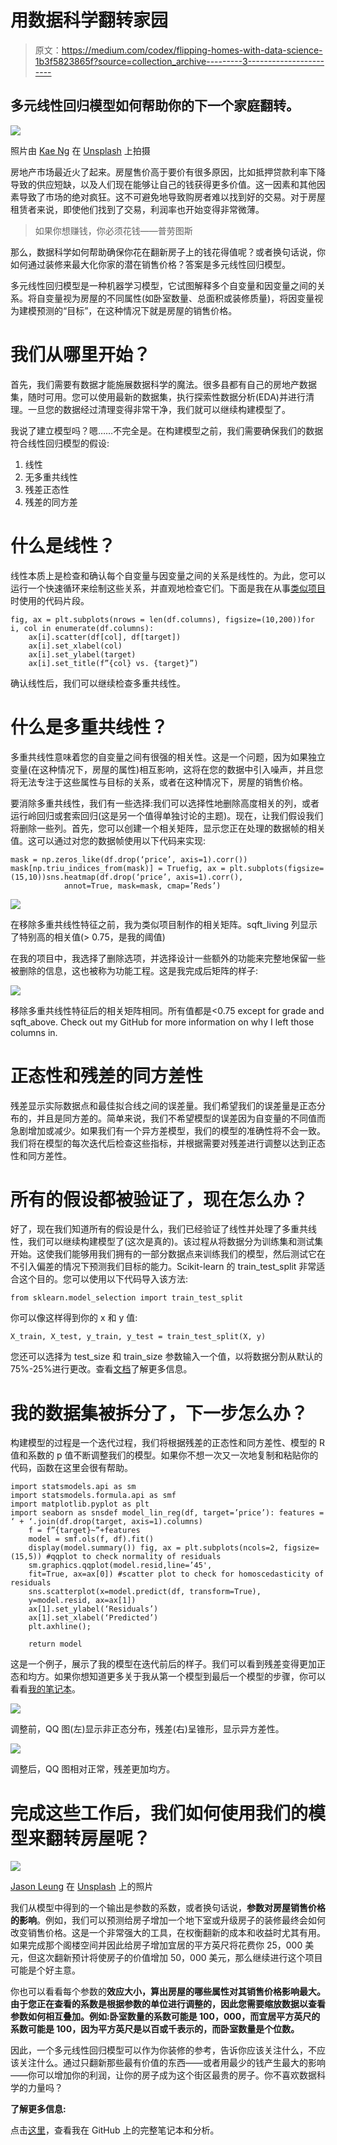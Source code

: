 # 用数据科学翻转家园

> 原文：<https://medium.com/codex/flipping-homes-with-data-science-1b3f5823865f?source=collection_archive---------3----------------------->

## 多元线性回归模型如何帮助你的下一个家庭翻转。

![](img/12b71acf9b79319614901f6170a7dbda.png)

照片由 [Kae Ng](https://unsplash.com/@ffkae?utm_source=medium&utm_medium=referral) 在 [Unsplash](https://unsplash.com?utm_source=medium&utm_medium=referral) 上拍摄

房地产市场最近火了起来。房屋售价高于要价有很多原因，比如抵押贷款利率下降导致的供应短缺，以及人们现在能够让自己的钱获得更多价值。这一因素和其他因素导致了市场的绝对疯狂。这不可避免地导致购房者难以找到好的交易。对于房屋租赁者来说，即使他们找到了交易，利润率也开始变得非常微薄。

> 如果你想赚钱，你必须花钱——普劳图斯

那么，数据科学如何帮助确保你花在翻新房子上的钱花得值呢？或者换句话说，你如何通过装修来最大化你家的潜在销售价格？答案是多元线性回归模型。

多元线性回归模型是一种机器学习模型，它试图解释多个自变量和因变量之间的关系。将自变量视为房屋的不同属性(如卧室数量、总面积或装修质量)，将因变量视为建模预测的“目标”，在这种情况下就是房屋的销售价格。

# 我们从哪里开始？

首先，我们需要有数据才能施展数据科学的魔法。很多县都有自己的房地产数据集，随时可用。您可以使用最新的数据集，执行探索性数据分析(EDA)并进行清理。一旦您的数据经过清理变得非常干净，我们就可以继续构建模型了。

我说了建立模型吗？嗯……不完全是。在构建模型之前，我们需要确保我们的数据符合线性回归模型的假设:

1.  线性
2.  无多重共线性
3.  残差正态性
4.  残差的同方差

# **什么是线性？**

线性本质上是检查和确认每个自变量与因变量之间的关系是线性的。为此，您可以运行一个快速循环来绘制这些关系，并直观地检查它们。下面是我在从事[类似项目](https://github.com/ebtezcan/dsc-phase-2-project)时使用的代码片段。

```
fig, ax = plt.subplots(nrows = len(df.columns), figsize=(10,200))for i, col in enumerate(df.columns):
    ax[i].scatter(df[col], df[target])
    ax[i].set_xlabel(col)
    ax[i].set_ylabel(target)
    ax[i].set_title(f”{col} vs. {target}”)
```

确认线性后，我们可以继续检查多重共线性。

# **什么是多重共线性？**

多重共线性意味着您的自变量之间有很强的相关性。这是一个问题，因为如果独立变量(在这种情况下，房屋的属性)相互影响，这将在您的数据中引入噪声，并且您将无法专注于这些属性与目标的关系，或者在这种情况下，房屋的销售价格。

要消除多重共线性，我们有一些选择:我们可以选择性地删除高度相关的列，或者运行岭回归或套索回归(这是另一个值得单独讨论的主题)。现在，让我们假设我们将删除一些列。首先，您可以创建一个相关矩阵，显示您正在处理的数据帧的相关值。这可以通过对您的数据帧使用以下代码来实现:

```
mask = np.zeros_like(df.drop(‘price’, axis=1).corr())
mask[np.triu_indices_from(mask)] = Truefig, ax = plt.subplots(figsize=(15,10))sns.heatmap(df.drop(‘price’, axis=1).corr(),
            annot=True, mask=mask, cmap=’Reds’)
```

![](img/fdc12c30caf6d7be09e60a2822825bdb.png)

在移除多重共线性特征之前，我为类似项目制作的相关矩阵。sqft_living 列显示了特别高的相关值(> 0.75，是我的阈值)

在我的项目中，我选择了删除选项，并选择设计一些额外的功能来完整地保留一些被删除的信息，这也被称为功能工程。这是我完成后矩阵的样子:

![](img/225f8e35ec267ac2598ac19e71b3f689.png)

移除多重共线性特征后的相关矩阵相同。所有值都是<0.75 except for grade and sqft_above. Check out my GitHub for more information on why I left those columns in.

# **正态性和残差的同方差性**

残差显示实际数据点和最佳拟合线之间的误差量。我们希望我们的误差量是正态分布的，并且是同方差的。简单来说，我们不希望模型的误差因为自变量的不同值而急剧增加或减少。如果我们有一个异方差模型，我们的模型的准确性将不会一致。我们将在模型的每次迭代后检查这些指标，并根据需要对残差进行调整以达到正态性和同方差性。

# **所有的假设都被验证了，现在怎么办？**

好了，现在我们知道所有的假设是什么，我们已经验证了线性并处理了多重共线性，我们可以继续构建模型了(这次是真的)。该过程从将数据分为训练集和测试集开始。这使我们能够用我们拥有的一部分数据点来训练我们的模型，然后测试它在不引入偏差的情况下预测我们目标的能力。Scikit-learn 的 train_test_split 非常适合这个目的。您可以使用以下代码导入该方法:

```
from sklearn.model_selection import train_test_split
```

你可以像这样得到你的 x 和 y 值:

```
X_train, X_test, y_train, y_test = train_test_split(X, y)
```

您还可以选择为 test_size 和 train_size 参数输入一个值，以将数据分割从默认的 75%-25%进行更改。查看[文档](https://scikit-learn.org/stable/modules/generated/sklearn.model_selection.train_test_split.html)了解更多信息。

# **我的数据集被拆分了，下一步怎么办？**

构建模型的过程是一个迭代过程，我们将根据残差的正态性和同方差性、模型的 R 值和系数的 p 值不断调整我们的模型。如果你不想一次又一次地复制和粘贴你的代码，函数在这里会很有帮助。

```
import statsmodels.api as sm
import statsmodels.formula.api as smf
import matplotlib.pyplot as plt
import seaborn as snsdef model_lin_reg(df, target=’price’): features = ‘ + ‘.join(df.drop(target, axis=1).columns)
    f = f”{target}~”+features
    model = smf.ols(f, df).fit()
    display(model.summary()) fig, ax = plt.subplots(ncols=2, figsize=(15,5)) #qqplot to check normality of residuals
    sm.graphics.qqplot(model.resid,line=’45',
    fit=True, ax=ax[0]) #scatter plot to check for homoscedasticity of residuals
    sns.scatterplot(x=model.predict(df, transform=True),
    y=model.resid, ax=ax[1])
    ax[1].set_ylabel(‘Residuals’)
    ax[1].set_xlabel(‘Predicted’)
    plt.axhline();

    return model
```

这是一个例子，展示了我的模型在迭代前后的样子。我们可以看到残差变得更加正态和均方。如果你想知道更多关于我从第一个模型到最后一个模型的步骤，你可以看看[我的笔记本](https://github.com/ebtezcan/dsc-phase-2-project/blob/main/notebook.pdf)。

![](img/68ab12bf766e8480991d4a22890343e0.png)

调整前，QQ 图(左)显示非正态分布，残差(右)呈锥形，显示异方差性。

![](img/a60c359ee972b42fd0628b8256d2267a.png)

调整后，QQ 图相对正常，残差更加均方。

# 完成这些工作后，我们如何使用我们的模型来翻转房屋呢？

![](img/d5c0f04e1b686d1b20008e6fd57b0d4a.png)

[Jason Leung](https://unsplash.com/@ninjason?utm_source=medium&utm_medium=referral) 在 [Unsplash](https://unsplash.com?utm_source=medium&utm_medium=referral) 上的照片

我们从模型中得到的一个输出是参数的系数，或者换句话说，**参数对房屋销售价格的影响**。例如，我们可以预测给房子增加一个地下室或升级房子的装修最终会如何改变销售价格。这是一个非常强大的工具，在权衡翻新的成本和收益时尤其有用。如果完成那个阁楼空间并因此给房子增加宜居的平方英尺将花费你 25，000 美元，但这次翻新预计将使房子的价值增加 50，000 美元，那么继续进行这个项目可能是个好主意。

你也可以看看每个参数的**效应大小，算出房屋的哪些属性对其销售价格影响最大。由于您正在查看的系数是根据参数的单位进行调整的，因此您需要缩放数据以查看参数如何相互叠加。例如:卧室数量的系数可能是 100，000，而宜居平方英尺的系数可能是 100，因为平方英尺是以百或千表示的，而卧室数量是个位数。**

因此，一个多元线性回归模型可以作为你装修的参考，告诉你应该关注什么，不应该关注什么。通过只翻新那些最有价值的东西——或者用最少的钱产生最大的影响——你可以增加你的利润，让你的房子成为这个街区最贵的房子。你不喜欢数据科学的力量吗？

**了解更多信息:**

点击[这里](https://github.com/ebtezcan/dsc-phase-2-project)，查看我在 GitHub 上的完整笔记本和分析。